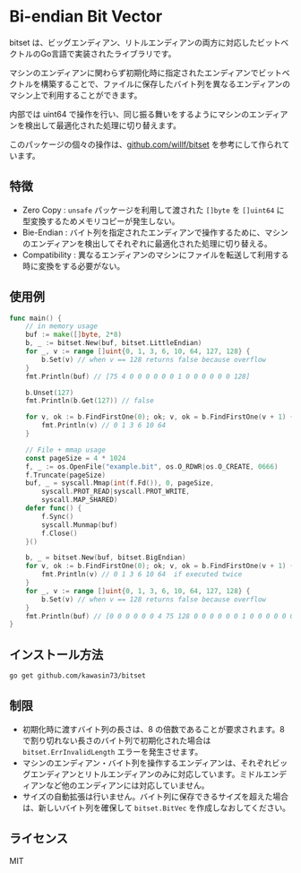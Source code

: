 # Bi-endian Bit Vector

bitset は、ビッグエンディアン、リトルエンディアンの両方に対応したビットベクトルのGo言語で実装されたライブラリです。

マシンのエンディアンに関わらず初期化時に指定されたエンディアンでビットベクトルを構築することで、ファイルに保存したバイト列を異なるエンディアンのマシン上で利用することができます。

内部では uint64 で操作を行い、同じ振る舞いをするようにマシンのエンディアンを検出して最適化された処理に切り替えます。

このパッケージの個々の操作は、[github.com/willf/bitset](https://github.com/willf/bitset) を参考にして作られています。

## 特徴

- Zero Copy : `unsafe` パッケージを利用して渡された `[]byte` を `[]uint64` に型変換するためメモリコピーが発生しない。
- Bie-Endian : バイト列を指定されたエンディアンで操作するために、マシンのエンディアンを検出してそれぞれに最適化された処理に切り替える。
- Compatibility : 異なるエンディアンのマシンにファイルを転送して利用する時に変換をする必要がない。

## 使用例

```go
func main() {
	// in memory usage
	buf := make([]byte, 2*8)
	b, _ := bitset.New(buf, bitset.LittleEndian)
	for _, v := range []uint{0, 1, 3, 6, 10, 64, 127, 128} {
		b.Set(v) // when v == 128 returns false because overflow
	}
	fmt.Println(buf) // [75 4 0 0 0 0 0 0 1 0 0 0 0 0 0 128]

	b.Unset(127)
	fmt.Println(b.Get(127)) // false

	for v, ok := b.FindFirstOne(0); ok; v, ok = b.FindFirstOne(v + 1) {
		fmt.Println(v) // 0 1 3 6 10 64
	}

	// File + mmap usage
	const pageSize = 4 * 1024
	f, _ := os.OpenFile("example.bit", os.O_RDWR|os.O_CREATE, 0666)
	f.Truncate(pageSize)
	buf, _ = syscall.Mmap(int(f.Fd()), 0, pageSize,
		syscall.PROT_READ|syscall.PROT_WRITE,
		syscall.MAP_SHARED)
	defer func() {
		f.Sync()
		syscall.Munmap(buf)
		f.Close()
	}()

	b, _ = bitset.New(buf, bitset.BigEndian)
	for v, ok := b.FindFirstOne(0); ok; v, ok = b.FindFirstOne(v + 1) {
		fmt.Println(v) // 0 1 3 6 10 64  if executed twice
	}
	for _, v := range []uint{0, 1, 3, 6, 10, 64, 127, 128} {
		b.Set(v) // when v == 128 returns false because overflow
	}
	fmt.Println(buf) // [0 0 0 0 0 0 4 75 128 0 0 0 0 0 0 1 0 0 0 0 0 0 0 1 0 0 0 0 ....
}
```

## インストール方法

```bash
go get github.com/kawasin73/bitset
```

## 制限

- 初期化時に渡すバイト列の長さは、8 の倍数であることが要求されます。8 で割り切れない長さのバイト列で初期化された場合は `bitset.ErrInvalidLength` エラーを発生させます。
- マシンのエンディアン・バイト列を操作するエンディアンは、それぞれビッグエンディアンとリトルエンディアンのみに対応しています。ミドルエンディアンなど他のエンディアンには対応していません。
- サイズの自動拡張は行いません。バイト列に保存できるサイズを超えた場合は、新しいバイト列を確保して `bitset.BitVec` を作成しなおしてください。

## ライセンス

MIT
